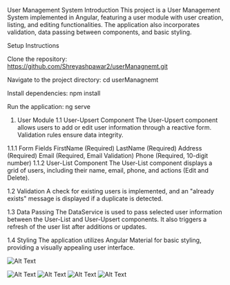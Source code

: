 
User Management System
Introduction
This project is a User Management System implemented in Angular, featuring a user module with user creation, listing, and editing functionalities. The application also incorporates validation, data passing between components, and basic styling.

Setup Instructions 

Clone the repository:
https://github.com/Shreyashpawar2/userManagnemt.git 

Navigate to the project directory:
cd userManagnemt

Install dependencies:
npm install

Run the application:
ng serve

1. User Module
1.1 User-Upsert Component
The User-Upsert component allows users to add or edit user information through a reactive form. Validation rules ensure data integrity.

1.1.1 Form Fields
FirstName (Required)
LastName (Required)
Address (Required)
Email (Required, Email Validation)
Phone (Required, 10-digit number)
1.1.2 User-List Component
The User-List component displays a grid of users, including their name, email, phone, and actions (Edit and Delete).

1.2 Validation
A check for existing users is implemented, and an "already exists" message is displayed if a duplicate is detected.

1.3 Data Passing
The DataService is used to pass selected user information between the User-List and User-Upsert components. It also triggers a refresh of the user list after additions or updates.

1.4 Styling
The application utilizes Angular Material for basic styling, providing a visually appealing user interface.

![Alt Text](https://github.com/Shreyashpawar2/userManagnemt/assets/97426822/e2d190c3-f9f5-4a5f-b461-976a543196c7)

![Alt Text](https://github.com/Shreyashpawar2/userManagnemt/assets/97426822/1682e30d-e7f0-4ff6-8a0f-d3f03bacdda1)
![Alt Text](https://github.com/Shreyashpawar2/userManagnemt/assets/97426822/aeff5f93-155e-4461-915f-ed553809b676)
![Alt Text](https://github.com/Shreyashpawar2/userManagnemt/assets/97426822/3ae320df-1010-41b5-bf32-7defb461282c)
![Alt Text](https://github.com/Shreyashpawar2/userManagnemt/assets/97426822/c1285b69-140f-4a2c-a0c8-ee4ecb998b25)


